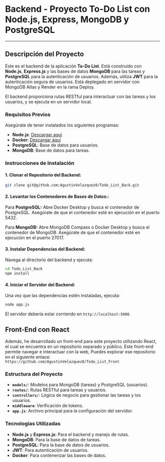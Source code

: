 # Backend - Proyecto **To-Do List** con Node.js, Express, MongoDB y PostgreSQL

---

## Descripción del Proyecto

Este es el backend de la aplicación **To-Do List**. Está construido con **Node.js**, **Express.js** y las bases de datos **MongoDB** para las tareas y **PostgreSQL** para la autenticación de usuarios. Además, utiliza **JWT** para la autenticación segura de usuarios. Está deplegado en servidor con MongoDB Atlas y Render en la rama Deploy.

El backend proporciona rutas RESTful para interactuar con las tareas y los usuarios, y se ejecuta en un servidor local.

### Requisitos Previos

Asegúrate de tener instalados los siguientes programas:

- **Node.js**: [Descargar aquí](https://nodejs.org/)
- **Docker**: [Descargar aquí](https://www.docker.com/products/docker-desktop)
- **PostgreSQL**: Base de datos para usuarios.
- **MongoDB**: Base de datos para tareas.

### Instrucciones de Instalación

#### 1. **Clonar el Repositorio del Backend:**

```bash
git clone git@github.com:AgustinVelazquez0/Todo_List_Back.git
```

#### 2. **Levantar los Contenedores de Bases de Datos:**:

Para **PostgreSQL:** Abre Docker Desktop y busca el contenedor de PostgreSQL. Asegúrate de que el contenedor esté en ejecución en el puerto 5432.

Para **MongoDB:** Abre MongoDB Compass o Docker Desktop y busca el contenedor de MongoDB. Asegúrate de que el contenedor esté en ejecución en el puerto 27017.

#### 3. **Instalar Dependencias del Backend:**

Navega al directorio del backend y ejecuta:

```bash
cd Todo_List_Back
npm install
```

#### 4. **Iniciar el Servidor del Backend:**

Una vez que las dependencias estén instaladas, ejecuta:

```bash
node app.js
```

El servidor debería estar corriendo en `http://localhost:5000`.

## Front-End con React

Además, he desarrollado un front-end para este proyecto utilizando React, el cual se encuentra en un repositorio separado y público. Este front-end permite navegar e interactuar con la web, Puedes explorar ese repositorio en el siguiente enlace: `https://github.com/AgustinVelazquez0/Todo_List_Front`

### Estructura del Proyecto

- **`models/`**: Modelos para MongoDB (tareas) y PostgreSQL (usuarios).
- **`routes/`**: Rutas RESTful para tareas y usuarios.
- **`controllers/`**: Lógica de negocio para gestionar las tareas y los usuarios.
- **`middleware`**: Verificación de tokens.
- **`app.js`**: Archivo principal para la configuración del servidor.

### Tecnologías Utilizadas

- **Node.js** y **Express.js**: Para el backend y manejo de rutas.
- **MongoDB**: Para la base de datos de tareas.
- **PostgreSQL**: Para la base de datos de usuarios.
- **JWT**: Para autenticación de usuarios.
- **Docker**: Para contenerizar las bases de datos.
